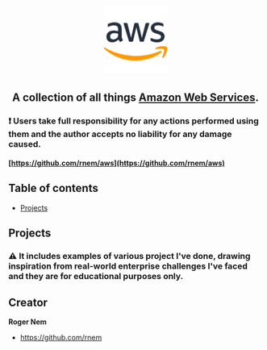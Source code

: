 <h1 align="center"><img src="/images/aws.png" alt="Amazon Web Services (AWS)" width=130 height=130></h1>

<h2 align="center">A collection of all things <a href="https://aws.amazon.com/" target="_blank">Amazon Web Services</a>.</h2>

### :exclamation: Users take full responsibility for any actions performed using them and the author accepts no liability for any damage caused.

#### [https://github.com/rnem/aws](https://github.com/rnem/aws)

## Table of contents

- [Projects](#projects)

## Projects

### :warning:  It includes examples of various project I've done, drawing inspiration from real-world enterprise challenges I've faced and they are for educational purposes only.

## Creator

**Roger Nem**

- <https://github.com/rnem>
